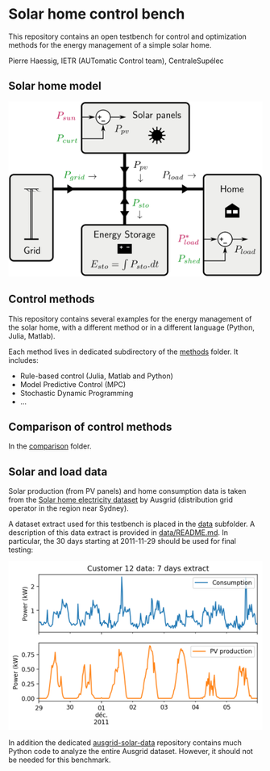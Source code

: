 # Solar home control bench

This repository contains an open testbench for control and optimization methods for the energy management of a simple solar home.

Pierre Haessig, IETR (AUTomatic Control team), CentraleSupélec

## Solar home model

![solar home power flow model](images/solar_home.png)

## Control methods

This repository contains several examples for the energy management of the solar home,
with a different method or in a different language (Python, Julia, Matlab).

Each method lives in dedicated subdirectory of the [methods](methods) folder.
It includes:
* Rule-based control (Julia, Matlab and Python)
* Model Predictive Control (MPC)
* Stochastic Dynamic Programming
* …

## Comparison of control methods

In the [comparison](comparison) folder.

## Solar and load data

Solar production (from PV panels) and home consumption data is taken from the
[Solar home electricity dataset](http://www.ausgrid.com.au/Common/About-us/Corporate-information/Data-to-share/Solar-home-electricity-data.aspx)
by Ausgrid (distribution grid operator in the region near Sydney).

A dataset extract used for this testbench is placed in the [data](data) subfolder.
A description of this data extract is provided in [data/README.md](data/README.md). In particular, the 30 days starting at 2011-11-29 should be used for final testing:

![2011-11-29 week plot](data/data_week_2011-11-29.png)

In addition the dedicated [ausgrid-solar-data](https://github.com/pierre-haessig/ausgrid-solar-data)
repository contains much Python code to analyze the entire Ausgrid dataset. However, it should not be needed for this benchmark.
